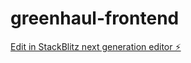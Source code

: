 # greenhaul-frontend

[Edit in StackBlitz next generation editor ⚡️](https://stackblitz.com/~/github.com/hectorfuentesz/greenhaul-frontend)